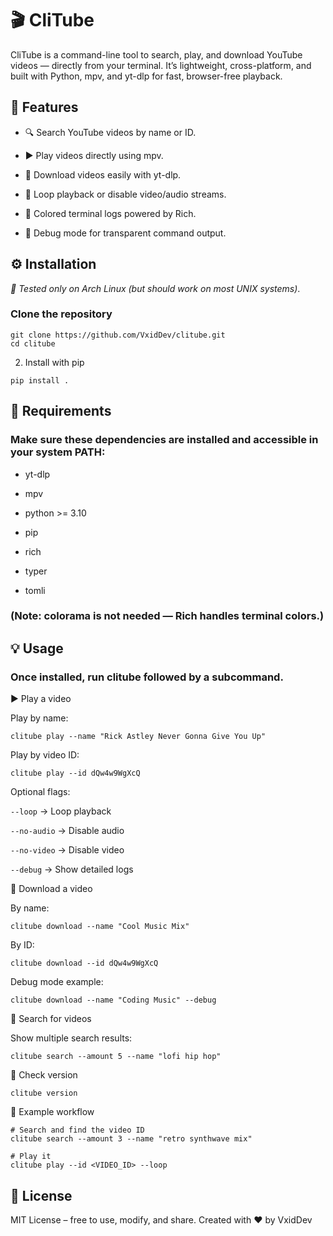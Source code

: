 # 🎬 CliTube

CliTube is a command-line tool to search, play, and download YouTube videos — directly from your terminal.
It’s lightweight, cross-platform, and built with Python, mpv, and yt-dlp for fast, browser-free playback.

## 🚀 Features

- 🔍 Search YouTube videos by name or ID.

- ▶️ Play videos directly using mpv.

- 💾 Download videos easily with yt-dlp.

- 🔁 Loop playback or disable video/audio streams.

- 🌈 Colored terminal logs powered by Rich.

- 🧠 Debug mode for transparent command output.

## ⚙️ Installation

*🧪 Tested only on Arch Linux (but should work on most UNIX systems)*.

### Clone the repository
```
git clone https://github.com/VxidDev/clitube.git
cd clitube
```
2. Install with pip
```
pip install .
```
## 🧱 Requirements

### Make sure these dependencies are installed and accessible in your system PATH:

- yt-dlp

- mpv

- python >= 3.10

- pip

- rich

- typer

- tomli

### (Note: colorama is not needed — Rich handles terminal colors.)

## 💡 Usage

### Once installed, run clitube followed by a subcommand.

▶️ Play a video

Play by name:
```
clitube play --name "Rick Astley Never Gonna Give You Up"
```
Play by video ID:
```
clitube play --id dQw4w9WgXcQ
```

Optional flags:

```--loop``` → Loop playback

```--no-audio``` → Disable audio

```--no-video``` → Disable video

```--debug``` → Show detailed logs

💾 Download a video

By name:
```
clitube download --name "Cool Music Mix"
```
By ID:
```
clitube download --id dQw4w9WgXcQ
```
Debug mode example:
```
clitube download --name "Coding Music" --debug
```
🔎 Search for videos

Show multiple search results:
```
clitube search --amount 5 --name "lofi hip hop"
```
🧾 Check version
```
clitube version
```
🧰 Example workflow
```
# Search and find the video ID
clitube search --amount 3 --name "retro synthwave mix"

# Play it
clitube play --id <VIDEO_ID> --loop
```
## 📜 License

MIT License – free to use, modify, and share.
Created with ❤️ by VxidDev
